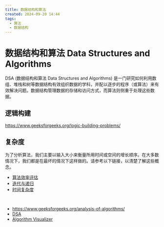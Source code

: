 ```yaml
---
title: 数据结构和算法
created: 2024-09-20 14:44
tags:
  - 算法
  - 数据结构
---
```


<!-- markdownlint-disable MD025 -->
<!-- markdownlint-disable MD033 -->

# 数据结构和算法 Data Structures and Algorithms

DSA (数据结构和算法 Data Structures and Algorithms) 是一门研究如何利用数组、堆栈和树等数据结构有效组织数据的学科，并配以逐步的程序（或算法）来有效解决问题。数据结构管理数据的存储和访问方式，而算法则侧重于处理这些数据。

## 逻辑构建

<https://www.geeksforgeeks.org/logic-building-problems/>

## 复杂度

为了分析算法，我们主要以输入大小来衡量所用时间或空间的增长顺序。在大多数情况下，我们都是在最坏的情况下这样做的。请参考以下链接，以清楚了解这些概念。

- [算法效率评估](复杂度分析/算法效率评估.md)
- [迭代与递归](复杂度分析/迭代与递归.md)
- [时间复杂度](复杂度分析/时间复杂度.md)

<br />

- <https://www.geeksforgeeks.org/analysis-of-algorithms/>
- [DSA](https://www.geeksforgeeks.org/learn-data-structures-and-algorithms-dsa-tutorial/?ref=shm)
- [Algorithm Visualizer](https://algorithm-visualizer.org)
